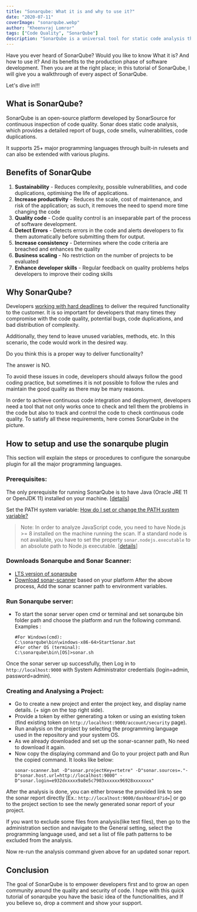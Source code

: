 ```yaml
---
title: "Sonarqube: What it is and why to use it?"
date: "2020-07-11"
coverImage: "sonarqube.webp"
author: "Kheenvraj Lomror"
tags: ["Code Quality", "SonarQube"]
description: "SonarQube is a universal tool for static code analysis that has become more or less the industry standard. Keeping code clean, simple, and easy to read is also a lot easier with SonarQube."
---
```


Have you ever heard of SonarQube? Would you like to know What it is? And how to use it? And its benefits to the production phase of software development. Then you are at the right place; in this tutorial of SonarQube, I will give you a walkthrough of every aspect of SonarQube.

Let's dive in!!!

## What is SonarQube?

SonarQube is an open-source platform developed by SonarSource for continuous inspection of code quality. Sonar does static code analysis, which provides a detailed report of bugs, code smells, vulnerabilities, code duplications. 

It supports 25+ major programming languages through built-in rulesets and can also be extended with various plugins.

## Benefits of SonarQube
1. **Sustainability** - Reduces complexity, possible vulnerabilities, and code duplications, optimising the life of applications.
2. **Increase productivity** - Reduces the scale, cost of maintenance, and risk of the application; as such, it removes the need to spend more time changing the code
3. **Quality code** - Code quality control is an inseparable part of the process of software development.
4. **Detect Errors** - Detects errors in the code and alerts developers to fix them automatically before submitting them for output.
5. **Increase consistency** - Determines where the code criteria are breached and enhances the quality
6. **Business scaling** - No restriction on the number of projects to be evaluated
7. **Enhance developer skills** - Regular feedback on quality problems helps developers to improve their coding skills

## Why SonarQube?

Developers [working with hard deadlines](/agile-development-team/) to deliver the required functionality to the customer. It is so important for developers that many times they compromise with the code quality, potential bugs, code duplications, and bad distribution of complexity.

Additionally, they tend to leave unused variables, methods, etc. In this scenario, the code would work in the desired way.

Do you think this is a proper way to deliver functionality? 

The answer is NO.

To avoid these issues in code, developers should always follow the good coding practice, but sometimes it is not possible to follow the rules and maintain the good quality as there may be many reasons.

In order to achieve continuous code integration and deployment, developers need a tool that not only works once to check and tell them the problems in the code but also to track and control the code to check continuous code quality. To satisfy all these requirements, here comes SonarQube in the picture.


## How to setup and use the sonarqube plugin

This section will explain the steps or procedures to configure the sonarqube plugin for all the major programming languages.

### Prerequisites:

The only prerequisite for running SonarQube is to have Java (Oracle JRE 11 or OpenJDK 11) installed on your machine. [[details](https://docs.sonarsource.com/sonarqube-server/latest/setup-and-upgrade/installation-requirements/server-host/)]

Set the PATH system variable: [How do I set or change the PATH system variable?](https://www.java.com/en/download/help/path.xml)

> Note: In order to analyze JavaScript code, you need to have Node.js >= 8 installed on the machine running the scan. If a standard node is not available, you have to set the property `sonar.nodejs.executable` to an absolute path to Node.js executable. [[details](https://docs.sonarqube.org/latest/analysis/languages/javascript/)]

### Downloads Sonarqube and Sonar Scanner:

* [LTS version of sonarqube](https://www.sonarqube.org/downloads)
* [Download sonar-scanner](https://docs.sonarqube.org/latest/analysis/scan/sonarscanner/) based on your platform
After the above process, Add the sonar scanner path to environment variables.

### Run Sonarqube server:

* To start the sonar server open cmd or terminal and set sonarqube bin folder path and choose the platform and run the following command. Examples :
    ```
    #For Windows(cmd):
    C:\sonarqube\bin\windows-x86-64>StartSonar.bat
    #For other OS (terminal): 
    C:\sonarqube\bin\[OS]>sonar.sh
    ```
 Once the sonar server up successfully, then Log in to `http://localhost:9000` with System Administrator credentials (login=admin, password=admin).

### Creating and Analysing a Project:

* Go to create a new project and enter the project key, and display name details. (+ sign on the top right side).
* Provide a token by either generating a token or using an existing token (find existing token on  `http://localhost:9000/account/security` page).
* Run analysis on the project by selecting the programming language used in the repository and your system OS. 
* As we already downloaded and set up the sonar-scanner path, No need to download it again.
* Now copy the displaying command and Go to your project path and Run the copied command. It looks like below:
    ```
    sonar-scanner.bat -D"sonar.projectKey=rtetre" -D"sonar.sources=."-D"sonar.host.url=http://localhost:9000" -D"sonar.login=e932dxxxxx9a8e5c7903xxxxxx96928xxxxxxx"
    ```

After the analysis is done, you can either browse the provided link to see the sonar report directly [Ex.: `http://localhost:9000/dashboard?id=`] or go to the project section to see the newly generated sonar report of your project. 

If you want to exclude some files from analysis(like test files), then go to the administration section and navigate to the General setting, select the programming language used, and set a list of file path patterns to be excluded from the analysis.

Now re-run the analysis command given above for an updated sonar report.

## Conclusion

The goal of SonarQube is to empower developers first and to grow an open community around the quality and security of code. I hope with this quick tutorial of sonarqube you have the basic idea of the functionalities, and If you believe so, drop a comment and show your support.